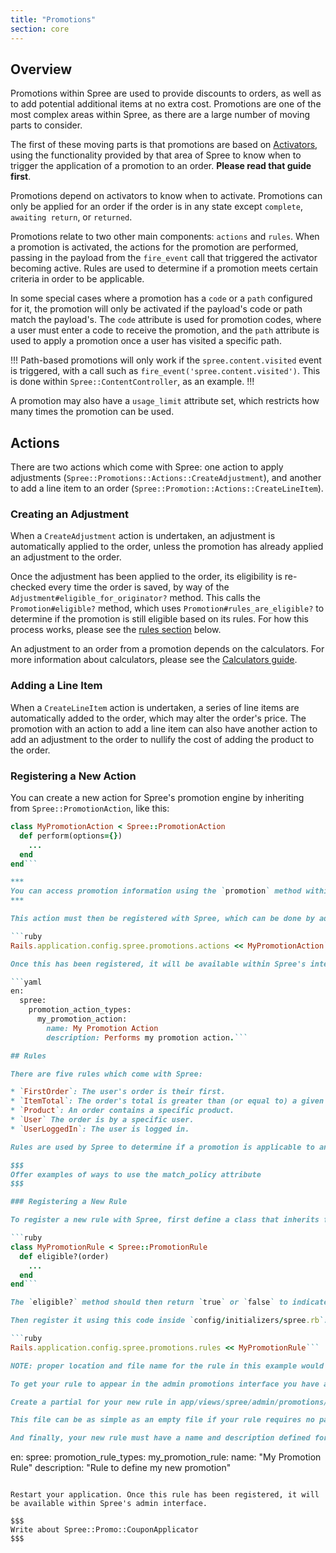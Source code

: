 ```yaml
---
title: "Promotions"
section: core
---
```


## Overview

Promotions within Spree are used to provide discounts to orders, as well as to add potential additional items at no extra cost. Promotions are one of the most
complex areas within Spree, as there are a large number of moving parts to consider.

The first of these moving parts is that promotions are based on [Activators](activators), using the functionality provided by that area of Spree to know when to trigger the application of a promotion to an order. **Please read that guide first**.

Promotions depend on activators to know when to activate. Promotions can only be applied for an order if the order is in any state except `complete`, `awaiting return`, or `returned`.

Promotions relate to two other main components: `actions` and `rules`. When a promotion is activated, the actions for the promotion are performed, passing in the payload from the `fire_event` call that triggered the activator becoming active. Rules are used to determine if a promotion meets certain criteria in order to be applicable.

In some special cases where a promotion has a `code` or a `path` configured for it, the promotion will only be activated if the payload's code or path match the payload's. The `code` attribute is used for promotion codes, where a user must enter a code to receive the promotion, and the `path` attribute is used to apply a promotion once a user has visited a specific path.

!!!
Path-based promotions will only work if the `spree.content.visited` event is triggered, with a call such as `fire_event('spree.content.visited')`. This is done within `Spree::ContentController`, as an example.
!!!

A promotion may also have a `usage_limit` attribute set, which restricts how many times the promotion can be used.

## Actions

There are two actions which come with Spree: one action to apply adjustments (`Spree::Promotions::Actions::CreateAdjustment`), and another to add a line item to an order (`Spree::Promotion::Actions::CreateLineItem`).

### Creating an Adjustment

When a `CreateAdjustment` action is undertaken, an adjustment is automatically applied to the order, unless the promotion has already applied an adjustment to the order.

Once the adjustment has been applied to the order, its eligibility is re-checked every time the order is saved, by way of the `Adjustment#eligible_for_originator?` method. This calls the `Promotion#eligible?` method, which uses `Promotion#rules_are_eligible?` to determine if the promotion is still eligible based on its rules. For how this process works, please see the [rules section](#rules) below.

An adjustment to an order from a promotion depends on the calculators. For more information about calculators, please see the [Calculators guide](calculators).

### Adding a Line Item

When a `CreateLineItem` action is undertaken, a series of line items are automatically added to the order, which may alter the order's price. The promotion with an action to add a line item can also have another action to add an adjustment to the order to nullify the cost of adding the product to the order.

### Registering a New Action

You can create a new action for Spree's promotion engine by inheriting from `Spree::PromotionAction`, like this:

```ruby
class MyPromotionAction < Spree::PromotionAction
  def perform(options={})
    ...
  end
end```

***
You can access promotion information using the `promotion` method within any `Spree::PromotionAction`.
***

This action must then be registered with Spree, which can be done by adding this code to `config/initializers/spree.rb`:

```ruby
Rails.application.config.spree.promotions.actions << MyPromotionAction```

Once this has been registered, it will be available within Spree's interface. To provide translations for the interface, you will need to define them within your locale file. For instance, to define English translations for your new promotion action, use this code within `config/locales/en.yml`:

```yaml
en:
  spree:
    promotion_action_types:
      my_promotion_action:
        name: My Promotion Action
        description: Performs my promotion action.```

## Rules

There are five rules which come with Spree:

* `FirstOrder`: The user's order is their first.
* `ItemTotal`: The order's total is greater than (or equal to) a given value.
* `Product`: An order contains a specific product.
* `User` The order is by a specific user.
* `UserLoggedIn`: The user is logged in.

Rules are used by Spree to determine if a promotion is applicable to an order and can be matched in one of two ways: all of the rules must match, or one rule must match. This is determined by the `match_policy` attribute on the `Promotion` object.

$$$
Offer examples of ways to use the match_policy attribute
$$$

### Registering a New Rule

To register a new rule with Spree, first define a class that inherits from `Spree::PromotionRule`, like this:

```ruby
class MyPromotionRule < Spree::PromotionRule
  def eligible?(order)
    ...
  end
end```

The `eligible?` method should then return `true` or `false` to indicate if the promotion should be eligible for an order. You can retrieve promotion information by calling `promotion`.

Then register it using this code inside `config/initializers/spree.rb`:

```ruby
Rails.application.config.spree.promotions.rules << MyPromotionRule```

NOTE: proper location and file name for the rule in this example would be: app/models/spree/promotion/rules/my_promotion_rule.rb

To get your rule to appear in the admin promotions interface you have a few more changes to make.

Create a partial for your new rule in app/views/spree/admin/promotions/rules/_my_promotion_rule.html.erb.

This file can be as simple as an empty file if your rule requires no parameters, or it may require more complex markup to enable setting values for your new rule. Check out some of the rule partials provided with Spree in the backend sources.

And finally, your new rule must have a name and description defined for the locale you will be using it in. For English, edit config/locales/en.yml and add the following to support our new example rule:

```
en:
  spree:
    promotion_rule_types:
            my_promotion_rule:
              name: "My Promotion Rule"
              description: "Rule to define my new promotion"
```

Restart your application. Once this rule has been registered, it will be available within Spree's admin interface.

$$$
Write about Spree::Promo::CouponApplicator
$$$